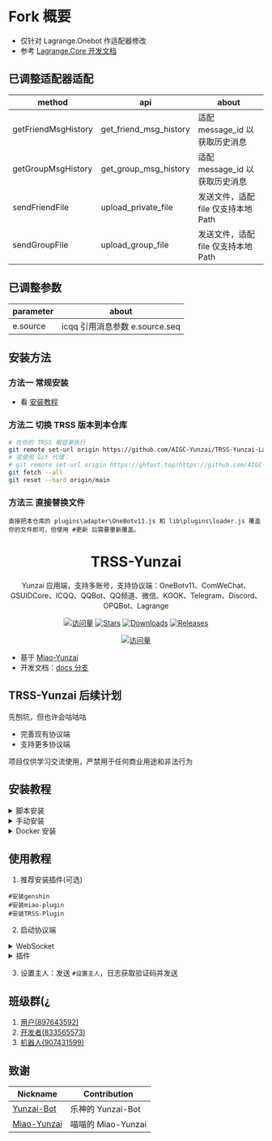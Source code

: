 # Fork 概要

- 仅针对 Lagrange.Onebot 作适配器修改
- 参考 [Lagrange.Core 开发文档](https://lagrange-onebot.apifox.cn/)

## 已调整适配器适配

| method              | api                    | about                              |
| ------------------- | ---------------------- | ---------------------------------- |
| getFriendMsgHistory | get_friend_msg_history | 适配 message_id 以获取历史消息     |
| getGroupMsgHistory  | get_group_msg_history  | 适配 message_id 以获取历史消息     |
| sendFriendFile      | upload_private_file    | 发送文件，适配 file 仅支持本地Path |
| sendGroupFile       | upload_group_file      | 发送文件，适配 file 仅支持本地Path |

## 已调整参数


| parameter | about                          |
| --------- | ------------------------------ |
| e.source  | icqq 引用消息参数 e.source.seq |


## 安装方法

### 方法一 常规安装

- 看 [安装教程](#安装教程)

### 方法二 切换 TRSS 版本到本仓库

```bash
# 在你的 TRSS 根目录执行
git remote set-url origin https://github.com/AIGC-Yunzai/TRSS-Yunzai-Lagrange.git
# 或使用 Git 代理：
# git remote set-url origin https://ghfast.top/https://github.com/AIGC-Yunzai/TRSS-Yunzai-Lagrange.git
git fetch --all
git reset --hard origin/main
```

### 方法三 直接替换文件

```text
直接把本仓库的 plugins\adapter\OneBotv11.js 和 lib\plugins\loader.js 覆盖你的文件即可，但使用 #更新 后需要重新覆盖。
```

<div align="center">

# TRSS-Yunzai

Yunzai 应用端，支持多账号，支持协议端：OneBotv11、ComWeChat、GSUIDCore、ICQQ、QQBot、QQ频道、微信、KOOK、Telegram、Discord、OPQBot、Lagrange

[![访问量](https://visitor-badge.glitch.me/badge?page_id=TimeRainStarSky.Yunzai&right_color=red&left_text=访%20问%20量)](https://github.com/TimeRainStarSky/Yunzai)
[![Stars](https://img.shields.io/github/stars/TimeRainStarSky/Yunzai?color=yellow&label=收藏)](../../stargazers)
[![Downloads](https://img.shields.io/github/downloads/TimeRainStarSky/Yunzai/total?color=blue&label=下载)](../../archive/main.tar.gz)
[![Releases](https://img.shields.io/github/v/release/TimeRainStarSky/Yunzai?color=green&label=发行版)](../../releases/latest)

[![访问量](https://profile-counter.glitch.me/TimeRainStarSky-Yunzai/count.svg)](https://github.com/TimeRainStarSky/Yunzai)

</div>

- 基于 [Miao-Yunzai](../../../../yoimiya-kokomi/Miao-Yunzai)
- 开发文档：[docs 分支](../../tree/docs)

## TRSS-Yunzai 后续计划

先刨坑，但也许会咕咕咕

- 完善现有协议端
- 支持更多协议端

项目仅供学习交流使用，严禁用于任何商业用途和非法行为

## 安装教程

<details><summary>脚本安装</summary>

```bash
bash <(curl -sL https://gitee.com/Misaka21011/Yunzai-Bot-Shell/raw/master/install.sh)
```

</details>

<details><summary>手动安装</summary>

> 环境准备：Windows/Linux/MacOS/Android  
> [Node.js(>=v23.11)](https://nodejs.org), [Valkey](https://valkey.io), [Git](https://git-scm.com), [Chrome(可选)](https://google.cn/chrome)

1. Git Clone 项目

请根据网络情况选择使用 GitHub 或 Gitee 安装

```sh
git clone https://github.com/AIGC-Yunzai/TRSS-Yunzai-Lagrange.git ./TRSS-Yunzai
cd TRSS-Yunzai
```

2. 安装 [pnpm](https://pnpm.io/zh/installation) 和依赖

```sh
npm i -g pnpm
pnpm i
```

3. 前台运行

| 操作 | 命令          |
| ---- | ------------- |
| 启动 | node .        |
| 停止 | node . stop   |
| 守护 | node . daemon |

4. 使用 [pm2](https://pm2.keymetrics.io) 后台运行

| 操作 | 命令       |
| ---- | ---------- |
| 启动 | pnpm start |
| 停止 | pnpm stop  |
| 日志 | pnpm log   |

5. 开机自启

```sh
pnpm start
pnpm pm2 save
pnpm pm2 startup
```

</details>

<details><summary>Docker 安装</summary>

```sh
bash <(curl -L https://github.com/TimeRainStarSky/Yunzai/raw/main/lib/tools/docker.sh)
bash <(curl -L https://gitee.com/TimeRainStarSky/Yunzai/raw/main/lib/tools/docker.sh)
```

| 参数    | 描述       | 默认值                                            |
| ------- | ---------- | ------------------------------------------------- |
| DIR     | 安装文件夹 | $HOME/Yunzai                                      |
| CMD     | 启动命令   | tsyz                                              |
| CMDPATH | 命令文件夹 | /usr/local/bin                                    |
| DKNAME  | 容器名     | Yunzai                                            |
| DKURL   | Docker 源  | docker.m.daocloud.io                              |
| GITURL  | GIT 源     | https://gitee.com/TimeRainStarSky/Yunzai          |
| APTURL  | APT 源     | mirrors.ustc.edu.cn                               |
| APTDEP  | APT 依赖   | chromium fonts-lxgw-wenkai fonts-noto-color-emoji |
| NPMURL  | NPM 源     | https://registry.npmmirror.com                    |

- 参数修改方法

```sh
参数1="值1" 参数2="值2" bash <(x)
```

| 操作 | 命令          |
| ---- | ------------- |
| 连接 | tsyz          |
| 断开 | Ctrl+P+Q      |
| 启动 | tsyz start    |
| 重启 | tsyz restart  |
| 停止 | tsyz stop     |
| 日志 | tsyz log 行数 |
| 命令 | tsyz 命令     |

</details>

## 使用教程

1. 推荐安装插件(可选)

```
#安装genshin
#安装miao-plugin
#安装TRSS-Plugin
```

2. 启动协议端

<details><summary>WebSocket</summary><blockquote>

<details><summary>OneBotv11</summary><blockquote>

<details><summary>go-cqhttp</summary><blockquote>

  下载运行 [go-cqhttp](https://docs.go-cqhttp.org)，选择反向 WebSocket，修改 `config.yml`，以下为必改项：

  ```yaml
  uin: 账号
  password: '密码'
  post-format: array
  universal: ws://localhost:2536/OneBotv11
  ```

</blockquote></details>

<details><summary>LLOneBot</summary><blockquote>

  下载安装 [LLOneBot](https://github.com/LLOneBot/LLOneBot)，启用反向 WebSocket，添加地址：

  ```
  ws://localhost:2536/OneBotv11
  ```

</blockquote></details>

<details><summary>Shamrock</summary><blockquote>

  下载安装 [Shamrock](https://whitechi73.github.io/OpenShamrock)，启用被动 WebSocket，添加地址：

  ```
  ws://localhost:2536/OneBotv11
  ```

</blockquote></details>

<details><summary>Lagrange</summary><blockquote>

  下载运行 [Lagrange.OneBot](https://lagrangedev.github.io/Lagrange.Doc/Lagrange.OneBot)，修改 `appsettings.json` 中 `Implementations`：

  ```json
  {
    "Type": "ReverseWebSocket",
    "Host": "localhost",
    "Port": 2536,
    "Suffix": "/OneBotv11",
    "ReconnectInterval": 5000,
    "HeartBeatInterval": 5000,
    "AccessToken": ""
  }
  ```

</blockquote></details>

</blockquote></details>

<details><summary>ComWeChat</summary><blockquote>

下载运行 [ComWeChat](https://justundertaker.github.io/ComWeChatBotClient)，修改 `.env`，以下为必改项：

```python
websocekt_type = "Backward"
websocket_url = ["ws://localhost:2536/ComWeChat"]
```

<blockquote></details>

<details><summary>GSUIDCore</summary><blockquote>

下载运行 [GenshinUID 插件](https://docs.sayu-bot.com/LinkBots/AdapterList.html)，GSUIDCore 连接地址 修改为：

```
ws://localhost:2536/GSUIDCore
```

<blockquote></details>

<details><summary>OPQBot</summary><blockquote>

下载运行 [OPQBot](https://opqbot.com)，启动参数添加：

```
-wsserver ws://localhost:2536/OPQBot
```

</blockquote></details>

</blockquote></details>

<details><summary>插件</summary>

- [ICQQ](../../../Yunzai-ICQQ-Plugin)
- [QQBot](../../../Yunzai-QQBot-Plugin)
- [WeChat](../../../Yunzai-WeChat-Plugin)
- [KOOK](../../../Yunzai-KOOK-Plugin)
- [Telegram](../../../Yunzai-Telegram-Plugin)
- [Discord](../../../Yunzai-Discord-Plugin)
- [Route](../../../Yunzai-Route-Plugin)

</details>

3. 设置主人：发送 `#设置主人`，日志获取验证码并发送

## 班级群(¿

1. [用户(897643592)](https://qm.qq.com/q/7NxbviGbj)
2. [开发者(833565573)](https://qm.qq.com/q/oFJR8VVECA)
3. [机器人(907431599)](https://qm.qq.com/q/oCBOrfE29U)

## 致谢

| Nickname                                              | Contribution       |
| ----------------------------------------------------- | ------------------ |
| [Yunzai-Bot](../../../../Le-niao/Yunzai-Bot)          | 乐神的 Yunzai-Bot  |
| [Miao-Yunzai](../../../../yoimiya-kokomi/Miao-Yunzai) | 喵喵的 Miao-Yunzai |
